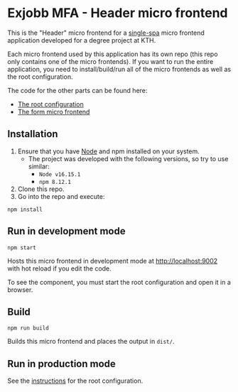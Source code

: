 # Exjobb MFA - Header micro frontend
This is the "Header" micro frontend for a [single-spa](https://single-spa.js.org/) micro frontend application developed for a degree project at KTH.

Each micro frontend used by this application has its own repo (this repo only contains one of the micro frontends). If you want to run the entire application, you need to install/build/run all of the micro frontends as well as the root configuration.

The code for the other parts can be found here:
- [The root configuration](https://github.com/majate/exjobb-mfa-root)
- [The form micro frontend](https://github.com/majate/exjobb-mfa-form)

## Installation
1. Ensure that you have [Node](https://nodejs.org/en/) and npm installed on your system.
    - The project was developed with the following versions, so try to use similar:
        - `Node v16.15.1`
        - `npm 8.12.1`
2. Clone this repo.
3. Go into the repo and execute:
```
npm install
```

## Run in development mode
```
npm start
```
Hosts this micro frontend in development mode at [http://localhost:9002](http://localhost:9002) with hot reload if you edit the code.

To see the component, you must start the root configuration and open it in a browser.

## Build
```
npm run build
```
Builds this micro frontend and places the output in `dist/`.

## Run in production mode
See the [instructions](https://github.com/majate/exjobb-mfa-root) for the root configuration.
